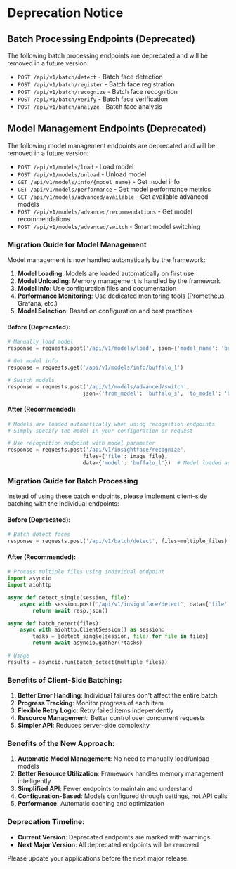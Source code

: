 # Deprecation Notice

## Batch Processing Endpoints (Deprecated)

The following batch processing endpoints are deprecated and will be removed in a future version:

- `POST /api/v1/batch/detect` - Batch face detection
- `POST /api/v1/batch/register` - Batch face registration
- `POST /api/v1/batch/recognize` - Batch face recognition
- `POST /api/v1/batch/verify` - Batch face verification
- `POST /api/v1/batch/analyze` - Batch face analysis

## Model Management Endpoints (Deprecated)

The following model management endpoints are deprecated and will be removed in a future version:

- `POST /api/v1/models/load` - Load model
- `POST /api/v1/models/unload` - Unload model
- `GET /api/v1/models/info/{model_name}` - Get model info
- `GET /api/v1/models/performance` - Get model performance metrics
- `GET /api/v1/models/advanced/available` - Get available advanced models
- `POST /api/v1/models/advanced/recommendations` - Get model recommendations
- `POST /api/v1/models/advanced/switch` - Smart model switching

### Migration Guide for Model Management

Model management is now handled automatically by the framework:

1. **Model Loading**: Models are loaded automatically on first use
2. **Model Unloading**: Memory management is handled by the framework
3. **Model Info**: Use configuration files and documentation
4. **Performance Monitoring**: Use dedicated monitoring tools (Prometheus, Grafana, etc.)
5. **Model Selection**: Based on configuration and best practices

#### Before (Deprecated):
```python
# Manually load model
response = requests.post('/api/v1/models/load', json={'model_name': 'buffalo_l'})

# Get model info
response = requests.get('/api/v1/models/info/buffalo_l')

# Switch models
response = requests.post('/api/v1/models/advanced/switch', 
                        json={'from_model': 'buffalo_s', 'to_model': 'buffalo_l'})
```

#### After (Recommended):
```python
# Models are loaded automatically when using recognition endpoints
# Simply specify the model in your configuration or request

# Use recognition endpoint with model parameter
response = requests.post('/api/v1/insightface/recognize',
                        files={'file': image_file},
                        data={'model': 'buffalo_l'})  # Model loaded automatically if needed
```

### Migration Guide for Batch Processing

Instead of using these batch endpoints, please implement client-side batching with the individual endpoints:

#### Before (Deprecated):
```python
# Batch detect faces
response = requests.post('/api/v1/batch/detect', files=multiple_files)
```

#### After (Recommended):
```python
# Process multiple files using individual endpoint
import asyncio
import aiohttp

async def detect_single(session, file):
    async with session.post('/api/v1/insightface/detect', data={'file': file}) as resp:
        return await resp.json()

async def batch_detect(files):
    async with aiohttp.ClientSession() as session:
        tasks = [detect_single(session, file) for file in files]
        return await asyncio.gather(*tasks)

# Usage
results = asyncio.run(batch_detect(multiple_files))
```

### Benefits of Client-Side Batching:

1. **Better Error Handling**: Individual failures don't affect the entire batch
2. **Progress Tracking**: Monitor progress of each item
3. **Flexible Retry Logic**: Retry failed items independently
4. **Resource Management**: Better control over concurrent requests
5. **Simpler API**: Reduces server-side complexity

### Benefits of the New Approach:

1. **Automatic Model Management**: No need to manually load/unload models
2. **Better Resource Utilization**: Framework handles memory management intelligently
3. **Simplified API**: Fewer endpoints to maintain and understand
4. **Configuration-Based**: Models configured through settings, not API calls
5. **Performance**: Automatic caching and optimization

### Deprecation Timeline:

- **Current Version**: Deprecated endpoints are marked with warnings
- **Next Major Version**: All deprecated endpoints will be removed

Please update your applications before the next major release.